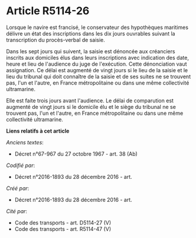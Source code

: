# Article R5114-26

Lorsque le navire est francisé, le conservateur des hypothèques maritimes délivre un état des inscriptions dans les dix jours
ouvrables suivant la transcription du procès-verbal de saisie.

Dans les sept jours qui suivent, la saisie est dénoncée aux créanciers inscrits aux domiciles élus dans leurs inscriptions
avec indication des date, heure et lieu de l'audience du juge de l'exécution. Cette dénonciation vaut assignation. Ce délai
est augmenté de vingt jours si le lieu de la saisie et le lieu du tribunal qui doit connaître de la saisie et de ses suites
ne se trouvent pas, l'un et l'autre, en France métropolitaine ou dans une même collectivité ultramarine.

Elle est faite trois jours avant l'audience. Le délai de comparution est augmenté de vingt jours si le domicile élu et le
siège du tribunal ne se trouvent pas, l'un et l'autre, en France métropolitaine ou dans une même collectivité ultramarine.

**Liens relatifs à cet article**

_Anciens textes_:

  - Décret n°67-967 du 27 octobre 1967 - art. 38 (Ab)

_Codifié par_:

  - Décret n°2016-1893 du 28 décembre 2016 - art.

_Créé par_:

  - Décret n°2016-1893 du 28 décembre 2016 - art.

_Cité par_:

  - Code des transports - art. D5114-27 (V)
  - Code des transports - art. R5114-47 (V)
